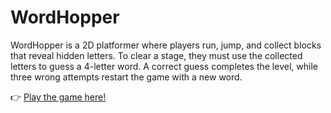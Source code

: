 # WordHopper

WordHopper is a 2D platformer where players run, jump, and collect blocks that reveal hidden letters. To clear a stage, they must use the collected letters to guess a 4-letter word. A correct guess completes the level, while three wrong attempts restart the game with a new word.

👉 [Play the game here!](https://wayneclub.github.io/WordHopper/)
